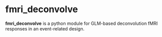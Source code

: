 # fmri_deconvolve

**fmri_deconvolve** is a python module for GLM-based deconvolution fMRI responses in an event-related design.
